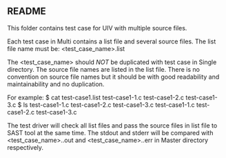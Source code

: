 README
--------
This folder contains test case for UIV with multiple source files.

Each test case in Multi contains a list file and several source files.
The list file name must be:
<test_case_name>.list

The <test_case_name> should *NOT* be duplicated with test case in Single
directory. The source file names are listed in the list file. There is no
convention on source file names but it should be with good readability and
maintainability and no duplication.

For example:
$ cat test-case1.list
test-case1-1.c test-case1-2.c test-case1-3.c
$ ls test-case1-1.c test-case1-2.c test-case1-3.c
test-case1-1.c test-case1-2.c test-case1-3.c

The test driver will check all list files and pass the source files in list
file to SAST tool at the same time. The stdout and stderr will be compared
with <test_case_name>.<options>.out and <test_case_name>.<options>.err in
Master directory respectively.

